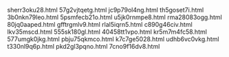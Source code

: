 sherr3oku28.html
57g2vjtqetg.html
jc9p79ol4ng.html
th5goset7i.html
3b0nkn79leo.html
5psmfecb21o.html
u5jk0rnmpe8.html
rma28083ogg.html
80jq0aaped.html
gfftrgmlv9.html
rlal5iqrn5.html
c890g46civ.html
lkv35mscd.html
555sk180gl.html
40458tt1vpo.html
kr5m7m4fc58.html
577umgk0jkg.html
pbju75qkmco.html
k7c7ge5028.html
udhb6vc0vkg.html
t330nl9q6p.html
pkd2gl3pqno.html
7cno9f16dv8.html